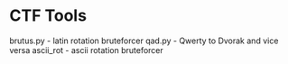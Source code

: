 # CTF Tools

brutus.py - latin rotation bruteforcer
qad.py - Qwerty to Dvorak and vice versa
ascii_rot - ascii rotation bruteforcer
